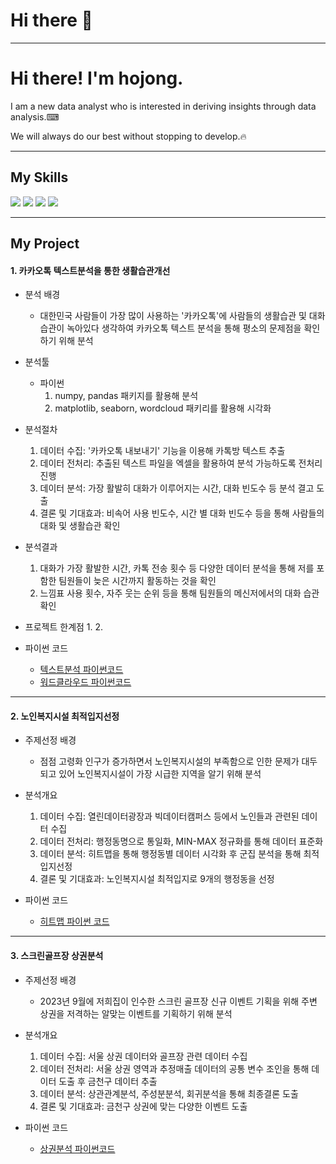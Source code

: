 # Hi there 👋
___

# Hi there! I'm hojong.
I am a new data analyst who is interested in deriving insights through data analysis.⌨

We will always do our best without stopping to develop.🔥
___

## My Skills
<div>
    <img src="https://img.shields.io/badge/python-3670A0?style=for-the-badge&logo=python&logoColor=ffdd54" />
    <img src="https://img.shields.io/badge/Rstudio-white?style=for-the-badge&logo=Rstudio&logoColor=blue" />
    <img src="https://img.shields.io/badge/mysql-4479A1?style=for-the-badge&logo=mysql&logoColor=white" />
    <img src="https://img.shields.io/badge/spss-blue?style=for-the-badge&logo=spss&logoColor=white" />
</div>

___

## My Project

#### 1.  카카오톡 텍스트분석을 통한 생활습관개선
* 분석 배경
  * 대한민국 사람들이 가장 많이 사용하는 '카카오톡'에 사람들의 생활습관 및 대화습관이 녹아있다 생각하여 카카오톡 텍스트 분석을 통해 평소의 문제점을 확인하기 위해 분석

* 분석툴
  * 파이썬
    1. numpy, pandas 패키지를 활용해 분석
    2. matplotlib, seaborn, wordcloud 패키리를 활용해 시각화

* 분석절차
  1. 데이터 수집: '카카오톡 내보내기' 기능을 이용해 카톡방 텍스트 추출
  2. 데이터 전처리: 추출된 텍스트 파일을 엑셀을 활용하여 분석 가능하도록 전처리 진행
  3. 데이터 분석: 가장 활발히 대화가 이루어지는 시간, 대화 빈도수 등 분석 결고 도출
  4. 결론 및 기대효과: 비속어 사용 빈도수, 시간 별 대화 빈도수 등을 통해 사람들의 대화 및 생활습관 확인

* 분석결과
  1. 대화가 가장 활발한 시간, 카톡 전송 횟수 등 다양한 데이터 분석을 통해 저를 포함한 팀원들이 늦은 시간까지 활동하는 것을 확인
  2. 느낌표 사용 횟수, 자주 웃는 순위 등을 통해 팀원들의 메신저에서의 대화 습관 확인

* 프로젝트 한계점
  1.
  2. 

* 파이썬 코드
  * [텍스트분석 파이썬코드](https://github.com/hanhojong/project/blob/main/kakaotalk%20text%20analysis.ipynb)
  * [워드클라우드 파이썬코드](https://github.com/hanhojong/project/blob/main/wordcloud.ipynb)

___

#### 2. 노인복지시설 최적입지선정
* 주제선정 배경
  * 점점 고령화 인구가 증가하면서 노인복지시설의 부족함으로 인한 문제가 대두되고 있어 노인복지시설이 가장 시급한 지역을 알기 위해 분석

* 분석개요
  1. 데이터 수집: 열린데이터광장과 빅데이터캠퍼스 등에서 노인들과 관련된 데이터 수집
  2. 데이터 전처리: 행정동명으로 통일화, MIN-MAX 정규화를 통해 데이터 표준화
  3. 데이터 분석: 히트맵을 통해 행정동별 데이터 시각화 후 군집 분석을 통해 최적입지선정
  4. 결론 및 기대효과: 노인복지시설 최적입지로 9개의 행정동을 선정

* 파이썬 코드
  * [히트맵 파이썬 코드](https://github.com/hanhojong/project/blob/main/optimal%20location.ipynb)

___

#### 3. 스크린골프장 상권분석
* 주제선정 배경
  * 2023년 9월에 저희집이 인수한 스크린 골프장 신규 이벤트 기획을 위해 주변 상권을 저격하는 알맞는 이벤트를 기획하기 위해 분석

* 분석개요
  1. 데이터 수집: 서울 상권 데이터와 골프장 관련 데이터 수집
  2. 데이터 전처리: 서울 상권 영역과 추정매출 데이터의 공통 변수 조인을 통해 데이터 도출 후 금천구 데이터 추출
  3. 데이터 분석: 상관관계분석, 주성분분석, 회귀분석을 통해 최종결론 도출
  4. 결론 및 기대효과: 금천구 상권에 맞는 다양한 이벤트 도출

* 파이썬 코드
  * [상권분석 파이썬코드](https://github.com/hanhojong/project/blob/main/commercial%20analysis.ipynb)
